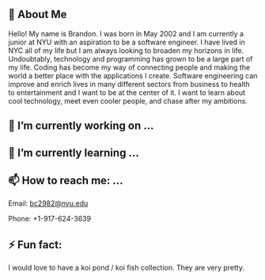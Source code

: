 ## 👋 About Me

Hello! My name is Brandon. I was born in May 2002 and I am currently a junior at NYU with an aspiration to be a software engineer. I have lived in NYC all of my life but I am always looking to broaden my horizons in life. Undoubtably, technology and programming has grown to be a large part of my life. Coding has become my way of connecting people and making the world a better place with the applications I create. Software engineering can improve and enrich lives in many different sectors from business to health to entertainment and I want to be at the center of it. I want to learn about cool technology, meet even cooler people, and chase after my ambitions.

## 🔭 I’m currently working on ...


## 🌱 I’m currently learning ...

## 📫 How to reach me: ...

Email: bc2982@nyu.edu

Phone: +1-917-624-3639

## ⚡ Fun fact:
I would love to have a koi pond / koi fish collection. They are very pretty.
<!--
**b-chen00/b-chen00** is a ✨ _special_ ✨ repository because its `README.md` (this file) appears on your GitHub profile.

Here are some ideas to get you started:

- 🔭 I’m currently working on ...
- 🌱 I’m currently learning ...
- 👯 I’m looking to collaborate on ...
- 🤔 I’m looking for help with ...
- 💬 Ask me about ...
- 📫 How to reach me: ...
- 😄 Pronouns: ...
- ⚡ Fun fact: ...
-->
